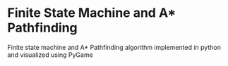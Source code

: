 # Finite State Machine and A* Pathfinding
Finite state machine and A* Pathfinding algorithm implemented in python and visualized using PyGame
